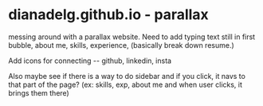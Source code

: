# dianadelg.github.io - parallax

messing around with a parallax website. Need to add typing text still in first bubble, about me, skills, experience, (basically break down resume.)

Add icons for connecting -- github, linkedin, insta

Also maybe see if there is a way to do sidebar and if you click, it navs to that part of the page? (ex: skills, exp, about me and when user clicks, it brings them there)
